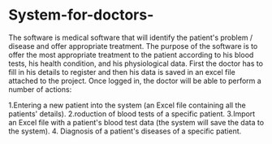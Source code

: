 # System-for-doctors-

The software is medical software that will identify the patient's problem / disease and offer appropriate treatment. The purpose of the software is to offer the most appropriate treatment to the patient according to his blood tests, his health condition, and his physiological data.
First the doctor has to fill in his details to register and then his data is saved in an excel file attached to the project.
Once logged in, the doctor will be able to perform a number of actions:

1.Entering a new patient into the system (an Excel file containing all the patients' details).
2.roduction of blood tests of a specific patient.
3.Import an Excel file with a patient's blood test data (the system will save the data to the system).
4. Diagnosis of a patient's diseases of a specific patient.
